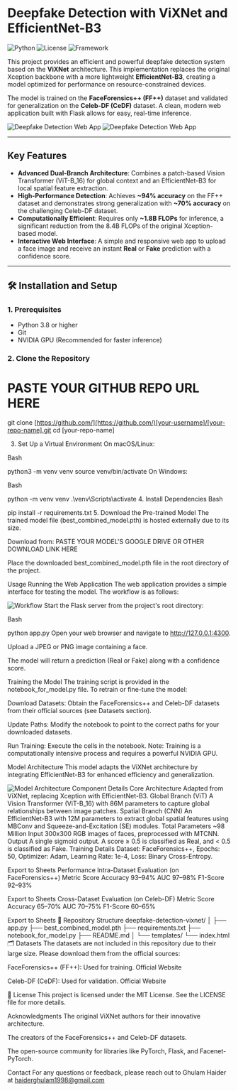 # Deepfake Detection with ViXNet and EfficientNet-B3

![Python](https://img.shields.io/badge/Python-3.8%2B-blue.svg) ![License](https://img.shields.io/badge/License-MIT-green.svg) ![Framework](https://img.shields.io/badge/Framework-PyTorch_&_Flask-orange.svg)

This project provides an efficient and powerful deepfake detection system based on the **ViXNet** architecture. This implementation replaces the original Xception backbone with a more lightweight **EfficientNet-B3**, creating a model optimized for performance on resource-constrained devices.

The model is trained on the **FaceForensics++ (FF++)** dataset and validated for generalization on the **Celeb-DF (CeDF)** dataset. A clean, modern web application built with Flask allows for easy, real-time inference.

![Deepfake Detection Web App](https://github.com/Ghulamhai/ImageDeepfakeDetection/blob/main/assets/webapp_1.png)
![Deepfake Detection Web App](https://github.com/Ghulamhai/ImageDeepfakeDetection/blob/main/assets/webapp_2.png)

---

## Key Features

* **Advanced Dual-Branch Architecture**: Combines a patch-based Vision Transformer (ViT-B_16) for global context and an EfficientNet-B3 for local spatial feature extraction.
* **High-Performance Detection**: Achieves **~94% accuracy** on the FF++ dataset and demonstrates strong generalization with **~70% accuracy** on the challenging Celeb-DF dataset.
* **Computationally Efficient**: Requires only **~1.8B FLOPs** for inference, a significant reduction from the 8.4B FLOPs of the original Xception-based model.
* **Interactive Web Interface**: A simple and responsive web app to upload a face image and receive an instant **Real** or **Fake** prediction with a confidence score.

---

## 🛠 Installation and Setup

### 1. Prerequisites

* Python 3.8 or higher
* Git
* NVIDIA GPU (Recommended for faster inference)

### 2. Clone the Repository


# PASTE YOUR GITHUB REPO URL HERE
git clone [https://github.com/](https://github.com/)[your-username]/[your-repo-name].git
cd [your-repo-name]

3. Set Up a Virtual Environment
On macOS/Linux:

Bash

python3 -m venv venv
source venv/bin/activate
On Windows:

Bash

python -m venv venv
.\venv\Scripts\activate
4. Install Dependencies
Bash

pip install -r requirements.txt
5. Download the Pre-trained Model
The trained model file (best_combined_model.pth) is hosted externally due to its size.

Download from: PASTE YOUR MODEL'S GOOGLE DRIVE OR OTHER DOWNLOAD LINK HERE

Place the downloaded best_combined_model.pth file in the root directory of the project.

 Usage
Running the Web Application
The web application provides a simple interface for testing the model. The workflow is as follows:
 
![Workflow](https://github.com/Ghulamhai/ImageDeepfakeDetection/blob/main/assets/workflow.png)
Start the Flask server from the project's root directory:

Bash

python app.py
Open your web browser and navigate to http://127.0.0.1:4300.

Upload a JPEG or PNG image containing a face.

The model will return a prediction (Real or Fake) along with a confidence score.

Training the Model
The training script is provided in the notebook_for_model.py file. To retrain or fine-tune the model:

Download Datasets: Obtain the FaceForensics++ and Celeb-DF datasets from their official sources (see Datasets section).

Update Paths: Modify the notebook to point to the correct paths for your downloaded datasets.

Run Training: Execute the cells in the notebook. Note: Training is a computationally intensive process and requires a powerful NVIDIA GPU.

 Model Architecture
This model adapts the ViXNet architecture by integrating EfficientNet-B3 for enhanced efficiency and generalization.


![Model Architecture](https://raw.githubusercontent.com/Ghulam-Haider/Deepfake-Detection-with-ViXNet-and-EfficientNet-B3/main/assets/architecture.png)
Component	Details
Core Architecture	Adapted from ViXNet, replacing Xception with EfficientNet-B3.
Global Branch (ViT)	A Vision Transformer (ViT-B_16) with 86M parameters to capture global relationships between image patches.
Spatial Branch (CNN)	An EfficientNet-B3 with 12M parameters to extract global spatial features using MBConv and Squeeze-and-Excitation (SE) modules.
Total Parameters	~98 Million
Input	300x300 RGB images of faces, preprocessed with MTCNN.
Output	A single sigmoid output. A score ≥ 0.5 is classified as Real, and < 0.5 is classified as Fake.
Training Details	Dataset: FaceForensics++, Epochs: 50, Optimizer: Adam, Learning Rate: 1e-4, Loss: Binary Cross-Entropy.

Export to Sheets
 Performance
Intra-Dataset Evaluation (on FaceForensics++)
Metric	Score
Accuracy	93–94%
AUC	97–98%
F1-Score	92–93%

Export to Sheets
Cross-Dataset Evaluation (on Celeb-DF)
Metric	Score
Accuracy	65–70%
AUC	70–75%
F1-Score	60–65%

Export to Sheets
📂 Repository Structure
deepfake-detection-vixnet/
│
├── app.py
├── best_combined_model.pth
├── requirements.txt
├── notebook_for_model.py
├── README.md
│
└── templates/
    └── index.html
🗂️ Datasets
The datasets are not included in this repository due to their large size. Please download them from the official sources:

FaceForensics++ (FF++): Used for training. Official Website

Celeb-DF (CeDF): Used for validation. Official Website



📄 License
This project is licensed under the MIT License. See the LICENSE file for more details.

Acknowledgments
The original ViXNet authors for their innovative architecture.

The creators of the FaceForensics++ and Celeb-DF datasets.

The open-source community for libraries like PyTorch, Flask, and Facenet-PyTorch.

 Contact
For any questions or feedback, please reach out to Ghulam Haider at haiderghulam1998@gmail.com
